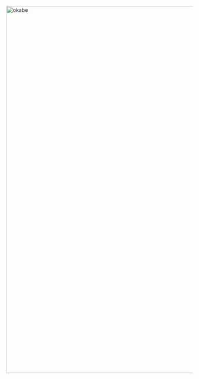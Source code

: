 <img src="https://media1.tenor.com/m/-782mBJ3aDQAAAAC/okabe-rintaro.gif" alt="okabe" width="990" />
